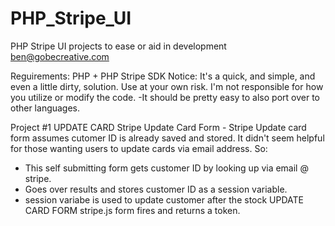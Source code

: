 # PHP_Stripe_UI
PHP Stripe UI projects to ease or aid in development
ben@gobecreative.com

Reguirements: PHP + PHP Stripe SDK
Notice: It's a quick, and simple, and even a little dirty, solution. Use at your own risk. I'm not responsible for how you utilize or modify the code. -It should be pretty easy to also port over to other languages.


Project #1 UPDATE CARD 
Stripe Update Card Form - 
Stripe Update card form assumes cutomer ID is already saved and stored. It didn't seem helpful for those wanting users to update cards via email address. So:
- This self submitting form gets customer ID by looking up via email @ stripe.
- Goes over results and stores customer ID as a session variable.
- session variabe is used to update customer after the stock UPDATE CARD FORM stripe.js form fires and returns a token.
